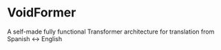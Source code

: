 # VoidFormer
A self-made fully functional Transformer architecture for translation from Spanish <-> English
